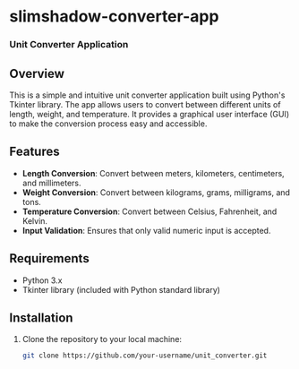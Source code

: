 # slimshadow-converter-app
### Unit Converter Application

## Overview

This is a simple and intuitive unit converter application built using Python's Tkinter library. The app allows users to convert between different units of length, weight, and temperature. It provides a graphical user interface (GUI) to make the conversion process easy and accessible.

## Features

- **Length Conversion**: Convert between meters, kilometers, centimeters, and millimeters.
- **Weight Conversion**: Convert between kilograms, grams, milligrams, and tons.
- **Temperature Conversion**: Convert between Celsius, Fahrenheit, and Kelvin.
- **Input Validation**: Ensures that only valid numeric input is accepted.

## Requirements

- Python 3.x
- Tkinter library (included with Python standard library)

## Installation

1. Clone the repository to your local machine:

   ```bash
   git clone https://github.com/your-username/unit_converter.git
